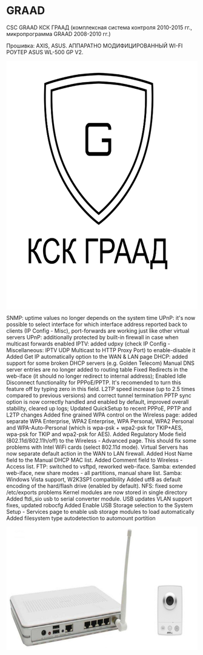 # GRAAD
CSC GRAAD КСК ГРААД (комплексная система контроля 2010-2015 гг., микропрограмма GRAAD 2008-2010 гг.)

Прошивка: AXIS, ASUS. АППАРАТНО МОДИФИЦИРОВАННЫЙ WI-FI РОУТЕР ASUS WL-500 GP V2.


<a href="https://cscgraad.blogspot.com/p/monocle.html" style="background-color: white; font-size: medium; font-weight: 400;"><img border="0" data-original-height="900" data-original-width="900" height="650" src="https://raw.githubusercontent.com/EMIIA/GRAAD/master/GRAAD1080.png" style="font-family: &quot;times new roman&quot;;" width="640" /></a>


SNMP: uptime values no longer depends on the system time
UPnP: it's now possible to select interface for which interface address reported back to clients (IP Config - Misc), port-forwards are working just like other virtual servers
UPnP: additionally protected by built-in firewall in case when multicast forwards enabled
IPTV: added udpxy (check IP Config - Miscellaneous: IPTV UDP Multicast to HTTP Proxy Port) to enable-disable it
Added Get IP automatically option to the WAN & LAN page
DHCP: added support for some broken DHCP servers (e.g. Golden Telecom)
Manual DNS server entries are no longer added to routing table
Fixed Redirects in the web-iface (it should no longer redirect to internal address);
Enabled Idle Disconnect functionality for PPPoE/PPTP. It's recomended to turn this feature off by typing zero in this field.
L2TP speed increase (up to 2.5 times compared to previous versions) and correct tunnel termination
PPTP sync option is now correctly handled and enabled by default, improved overall stability, cleared up logs;
Updated QuickSetup to recent PPPoE, PPTP and L2TP changes
Added fine grained WPA control on the Wireless page: added separate WPA Enterprise, WPA2 Enterprise, WPA Personal, WPA2 Personal and WPA-Auto-Personal (which is wpa-psk + wpa2-psk for TKIP+AES, wpa-psk for TKIP and wpa2-psk for AES).
Added Regulatory Mode field (802.11d/802.11h/off) to the Wireless - Advanced page. This should fix some problems with Intel WiFi cards (select 802.11d mode).
Virtual Servers has now separate default action in the WAN to LAN firewall.
Added Host Name field to the Manual DHCP MAC list.
Added Comment field to Wireless - Access list.
FTP: switched to vsftpd, reworked web-iface.
Samba: extended web-iface, new share modes - all partitions, manual share list.
Samba: Windows Vista support, W2K3SP1 compatibility
Added utf8 as default encoding of the hard/flash drive (enabled by default).
NFS: fixed some /etc/exports problems
Kernel modules are now stored in single directory
Added ftdi_sio usb to serial converter module.
USB updates
VLAN support fixes, updated robocfg
Added Enable USB Storage selection to the System Setup - Services page to enable usb storage modules to load automatically
Added filesystem type autodetection to automount portition





<a href="https://cscgraad.blogspot.com/p/monocle.html" style="background-color: white; font-size: medium; font-weight: 400;"><img border="0" data-original-height="900" data-original-width="1600" height="320" src="https://raw.githubusercontent.com/EMIIA/GRAAD/master/axisasus.png" style="font-family: &quot;times new roman&quot;;" width="640" /></a>


